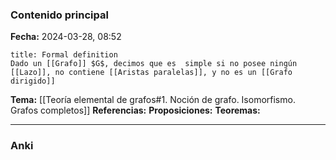 ### Contenido principal

**Fecha:** 2024-03-28, 08:52

```ad-formal
title: Formal definition
Dado un [[Grafo]] $G$, decimos que es  simple si no posee ningún [[Lazo]], no contiene [[Aristas paralelas]], y no es un [[Grafo dirigido]]
```

**Tema:** [[Teoría elemental de grafos#1. Noción de grafo. Isomorfismo. Grafos completos]]
**Referencias:**
**Proposiciones:**
**Teoremas:**

---
### Anki
